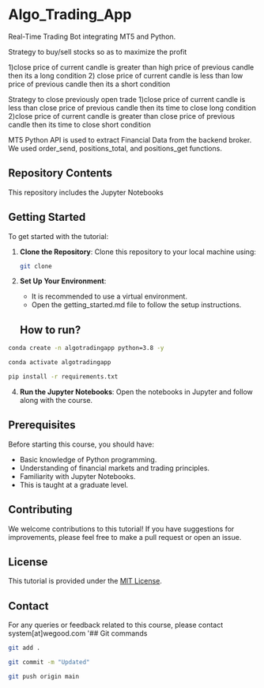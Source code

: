 # Algo_Trading_App
Real-Time Trading Bot integrating MT5 and Python.

Strategy to buy/sell stocks so as to maximize the profit

1)close price of current candle is greater than high price of previous candle then its a long condition 
2) close price of current candle is less than low price of previous candle then its a short condition

Strategy to close previously open trade
1)close price of current candle is less than close price of previous candle then its time to close long condition
2)close price of current candle is greater than close price of previous candle then its time to close short condition


MT5 Python API is used to extract Financial Data from the backend broker. We used order_send, positions_total, and positions_get functions.

## Repository Contents

This repository includes the Jupyter Notebooks

## Getting Started

To get started with the tutorial:

1. **Clone the Repository**: Clone this repository to your local machine using:
   ```bash
   git clone 
   ```

2. **Set Up Your Environment**:
    - It is recommended to use a virtual environment.
    - Open the getting_started.md file to follow the setup instructions.
    ## How to run?

```bash
conda create -n algotradingapp python=3.8 -y
```

```bash
conda activate algotradingapp
```

```bash
pip install -r requirements.txt
```




4. **Run the Jupyter Notebooks**: Open the notebooks in Jupyter and follow along with the course.

## Prerequisites

Before starting this course, you should have:

- Basic knowledge of Python programming.
- Understanding of financial markets and trading principles.
- Familiarity with Jupyter Notebooks.
- This is taught at a graduate level.

## Contributing

We welcome contributions to this tutorial! If you have suggestions for improvements, please feel free to make a pull request or open an issue.

## License

This tutorial is provided under the [MIT License](LICENSE).

## Contact

For any queries or feedback related to this course, please contact system[at]wegood.com
'## Git commands

```bash
git add .

git commit -m "Updated"

git push origin main
```